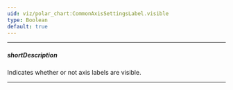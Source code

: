 ```yaml
---
uid: viz/polar_chart:CommonAxisSettingsLabel.visible
type: Boolean
default: true
---
```

---
##### shortDescription
Indicates whether or not axis labels are visible.

---
